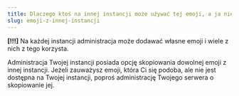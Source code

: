 ```yaml
---
title: Dlaczego ktoś na innej instancji może używać tej emoji, a ja nie?
slug: emoji-z-innej-instancji
---
```


**[!!!]** Na każdej instancji administracja może dodawać własne emoji i wiele z nich z tego korzysta.

Administracja Twojej instancji posiada opcję skopiowania dowolnej emoji z innej instancji. Jeżeli zauważysz emoji, która Ci się podoba, ale nie jest dostępna na Twojej instancji, poproś administrację Twojego serwera o skopiowanie jej.
